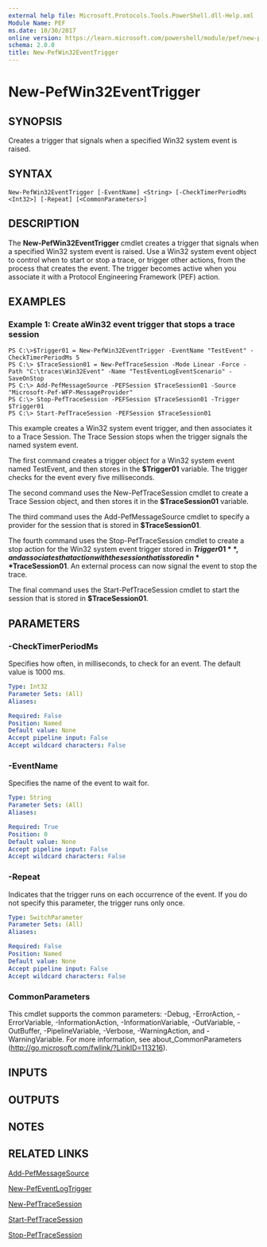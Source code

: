 ```yaml
---
external help file: Microsoft.Protocols.Tools.PowerShell.dll-Help.xml
Module Name: PEF
ms.date: 10/30/2017
online version: https://learn.microsoft.com/powershell/module/pef/new-pefwin32eventtrigger?view=windowsserver2012r2-ps&wt.mc_id=ps-gethelp
schema: 2.0.0
title: New-PefWin32EventTrigger
---
```


# New-PefWin32EventTrigger

## SYNOPSIS
Creates a trigger that signals when a specified Win32 system event is raised.

## SYNTAX

```
New-PefWin32EventTrigger [-EventName] <String> [-CheckTimerPeriodMs <Int32>] [-Repeat] [<CommonParameters>]
```

## DESCRIPTION
The **New-PefWin32EventTrigger** cmdlet creates a trigger that signals when a specified Win32 system event is raised.
Use a Win32 system event object to control when to start or stop a trace, or trigger other actions, from the process that creates the event.
The trigger becomes active when you associate it with a Protocol Engineering Framework (PEF) action.

## EXAMPLES

### Example 1: Create aWin32 event trigger that stops a trace session
```
PS C:\>$Trigger01 = New-PefWin32EventTrigger -EventName "TestEvent" -CheckTimerPeriodMs 5
PS C:\> $TraceSession01 = New-PefTraceSession -Mode Linear -Force -Path "C:\traces\Win32Event" -Name "TestEventLogEventScenario" -SaveOnStop 
PS C:\> Add-PefMessageSource -PEFSession $TraceSession01 -Source "Microsoft-Pef-WFP-MessageProvider" 
PS C:\> Stop-PefTraceSession -PEFSession $TraceSession01 -Trigger $Trigger01
PS C:\> Start-PefTraceSession -PEFSession $TraceSession01
```

This example creates a Win32 system event trigger, and then associates it to a Trace Session.
The Trace Session stops when the trigger signals the named system event.

The first command creates a trigger object for a Win32 system event named TestEvent, and then stores in the **$Trigger01** variable.
The trigger checks for the event every five milliseconds.

The second command uses the New-PefTraceSession cmdlet to create a Trace Session object, and then stores it in the **$TraceSession01** variable.

The third command uses the Add-PefMessageSource cmdlet to specify a provider for the session that is stored in **$TraceSession01**.

The fourth command uses the Stop-PefTraceSession cmdlet to create a stop action for the Win32 system event trigger stored in **$Trigger01**, and associates that action with the session that is stored in **$TraceSession01**.
An external process can now signal the event to stop the trace.

The final command uses the Start-PefTraceSession cmdlet to start the session that is stored in **$TraceSession01**.

## PARAMETERS

### -CheckTimerPeriodMs
Specifies how often, in milliseconds, to check for an event.
The default value is 1000 ms.

```yaml
Type: Int32
Parameter Sets: (All)
Aliases: 

Required: False
Position: Named
Default value: None
Accept pipeline input: False
Accept wildcard characters: False
```

### -EventName
Specifies the name of the event to wait for.

```yaml
Type: String
Parameter Sets: (All)
Aliases: 

Required: True
Position: 0
Default value: None
Accept pipeline input: False
Accept wildcard characters: False
```

### -Repeat
Indicates that the trigger runs on each occurrence of the event.
If you do not specify this parameter, the trigger runs only once.

```yaml
Type: SwitchParameter
Parameter Sets: (All)
Aliases: 

Required: False
Position: Named
Default value: None
Accept pipeline input: False
Accept wildcard characters: False
```

### CommonParameters
This cmdlet supports the common parameters: -Debug, -ErrorAction, -ErrorVariable, -InformationAction, -InformationVariable, -OutVariable, -OutBuffer, -PipelineVariable, -Verbose, -WarningAction, and -WarningVariable. For more information, see about_CommonParameters (http://go.microsoft.com/fwlink/?LinkID=113216).

## INPUTS

## OUTPUTS

## NOTES

## RELATED LINKS

[Add-PefMessageSource](./Add-PefMessageSource.md)

[New-PefEventLogTrigger](./New-PefEventLogTrigger.md)

[New-PefTraceSession](./New-PefTraceSession.md)

[Start-PefTraceSession](./Start-PefTraceSession.md)

[Stop-PefTraceSession](./Stop-PefTraceSession.md)

